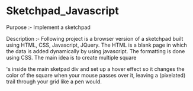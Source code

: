 # Sketchpad_Javascript

Purpose :- Implement a sketchpad

Description :- Following project is a browser version of a sketchpad built using HTML, CSS, Javascript, JQuery. The HTML is a blank page in which the data is added dynamically by using javascript. The formatting is done using CSS. The main idea is to create multiple square <div>'s inside the main sketpad div and set up a hover effect so it changes the color of the square when your mouse passes over it, leaving a (pixelated) trail through your grid like a pen would.
